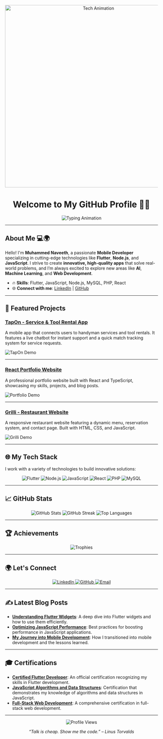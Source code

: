 <!-- Header Section with Animated Tech GIF -->
<div align="center">
  <img src="https://raw.githubusercontent.com/JMNaveeth/your-repository/assets/tech-animation.gif" width="600" alt="Tech Animation" />
  <h1 align="center">Welcome to My GitHub Profile 👨‍💻</h1>
  <p align="center">
    <img src="https://readme-typing-svg.demolab.com?font=Fira+Code&weight=600&size=35&duration=4000&pause=1000&color=0A66C2&background=000000&center=true&vCenter=true&width=1000&lines=🚀+Hi!+I+am+Muhammed+Naveeth;💻+Innovating+with+Tech;🔥+Mobile+Developer;🔍+Exploring+AI+and+ML;🌐+Building+The+Future" alt="Typing Animation"/>
  </p>
</div>

---

## About Me 💻🌍
Hello! I'm **Muhammed Naveeth**, a passionate **Mobile Developer** specializing in cutting-edge technologies like **Flutter**, **Node.js**, and **JavaScript**. I strive to create **innovative, high-quality apps** that solve real-world problems, and I’m always excited to explore new areas like **AI**, **Machine Learning**, and **Web Development**.

- 🔥 **Skills**: Flutter, JavaScript, Node.js, MySQL, PHP, React
- 🌐 **Connect with me**: [LinkedIn](https://www.linkedin.com/in/muhammed-naveeth/) | [GitHub](https://github.com/JMNaveeth)

---

## 🚀 Featured Projects

### **[TapOn - Service & Tool Rental App](https://github.com/JMNaveeth/tapon)**
A mobile app that connects users to handyman services and tool rentals. It features a live chatbot for instant support and a quick match tracking system for service requests.

![TapOn Demo](https://raw.githubusercontent.com/JMNaveeth/your-repository/assets/tapon-demo.gif)

---

### **[React Portfolio Website](https://github.com/JMNaveeth/portfolio)**
A professional portfolio website built with React and TypeScript, showcasing my skills, projects, and blog posts.

![Portfolio Demo](https://raw.githubusercontent.com/JMNaveeth/your-repository/assets/portfolio-demo.gif)

---

### **[Grilli - Restaurant Website](https://github.com/JMNaveeth/grilli)**
A responsive restaurant website featuring a dynamic menu, reservation system, and contact page. Built with HTML, CSS, and JavaScript.

![Grilli Demo](https://raw.githubusercontent.com/JMNaveeth/your-repository/assets/grilli-demo.gif)

---

## 🌐 My Tech Stack
I work with a variety of technologies to build innovative solutions:

<div align="center">
  <img src="https://img.shields.io/badge/-Flutter-02569B?style=for-the-badge&logo=flutter&logoColor=white" alt="Flutter">
  <img src="https://img.shields.io/badge/-Node.js-339933?style=for-the-badge&logo=node.js&logoColor=white" alt="Node.js">
  <img src="https://img.shields.io/badge/-JavaScript-F7DF1E?style=for-the-badge&logo=javascript&logoColor=black" alt="JavaScript">
  <img src="https://img.shields.io/badge/-React-61DAFB?style=for-the-badge&logo=react&logoColor=black" alt="React">
  <img src="https://img.shields.io/badge/-PHP-777BB4?style=for-the-badge&logo=php&logoColor=white" alt="PHP">
  <img src="https://img.shields.io/badge/-MySQL-4479A1?style=for-the-badge&logo=mysql&logoColor=white" alt="MySQL">
</div>

---

## 📈 GitHub Stats

<div align="center">
  <img src="https://github-readme-stats.vercel.app/api?username=JMNaveeth&show_icons=true&hide_border=true&theme=radical" alt="GitHub Stats">
  <img src="https://github-readme-streak-stats.herokuapp.com/?user=JMNaveeth&theme=radical&hide_border=true" alt="GitHub Streak">
  <img src="https://github-readme-stats.vercel.app/api/top-langs/?username=JMNaveeth&layout=compact&hide_border=true&theme=radical" alt="Top Languages">
</div>

---

## 🏆 Achievements

<div align="center">
  <img src="https://github-profile-trophy.vercel.app/?username=JMNaveeth&theme=dracula&no-frame=true&row=1&column=7" alt="Trophies">
</div>

---

## 🌍 Let's Connect

<div align="center">
  <a href="https://www.linkedin.com/in/muhammed-naveeth/" target="_blank">
    <img src="https://img.shields.io/badge/-LinkedIn-0A66C2?style=for-the-badge&logo=linkedin&logoColor=white" alt="LinkedIn">
  </a>
  <a href="https://github.com/JMNaveeth" target="_blank">
    <img src="https://img.shields.io/badge/-GitHub-181717?style=for-the-badge&logo=github&logoColor=white" alt="GitHub">
  </a>
  <a href="mailto:your-email@example.com" target="_blank">
    <img src="https://img.shields.io/badge/-Email-D14836?style=for-the-badge&logo=gmail&logoColor=white" alt="Email">
  </a>
</div>

---

## ✍️ Latest Blog Posts

- **[Understanding Flutter Widgets](https://your-blog-link.com)**: A deep dive into Flutter widgets and how to use them efficiently.
- **[Optimizing JavaScript Performance](https://your-blog-link.com)**: Best practices for boosting performance in JavaScript applications.
- **[My Journey into Mobile Development](https://your-blog-link.com)**: How I transitioned into mobile development and the lessons learned.

---

## 🎓 Certifications

- **[Certified Flutter Developer](https://cert-link.com)**: An official certification recognizing my skills in Flutter development.
- **[JavaScript Algorithms and Data Structures](https://cert-link.com)**: Certification that demonstrates my knowledge of algorithms and data structures in JavaScript.
- **[Full-Stack Web Development](https://cert-link.com)**: A comprehensive certification in full-stack web development.

---

<p align="center">
  <img src="https://komarev.com/ghpvc/?username=JMNaveeth&color=blue" alt="Profile Views">
</p>

<p align="center">
  <em>“Talk is cheap. Show me the code.” – Linus Torvalds</em>
</p>
